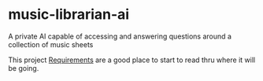 # music-librarian-ai
A private AI capable of accessing and answering questions around a collection of music sheets

This project [Requirements](./REQUIREMENTS.md) are a good place to start to read thru where it will be going.

